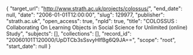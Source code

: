 {
  "target_url": "http://www.strath.ac.uk/projects/colossus/", 
  "end_date": null, 
  "date": "2006-01-01T12:00:00", 
  "slug": 129977, 
  "publisher": "strath.ac.uk", 
  "open_access": true, 
  "npld": true, 
  "title": "COLOSSUS : Collaborating On Learning Objects in Social Science for Unlimited (online) Study", 
  "subjects": [], 
  "collections": [], 
  "record_id": "20060101T120000/UpDTCb3sSsvyHlfBg6Q9JA==", 
  "scope": "root", 
  "start_date": null
}

